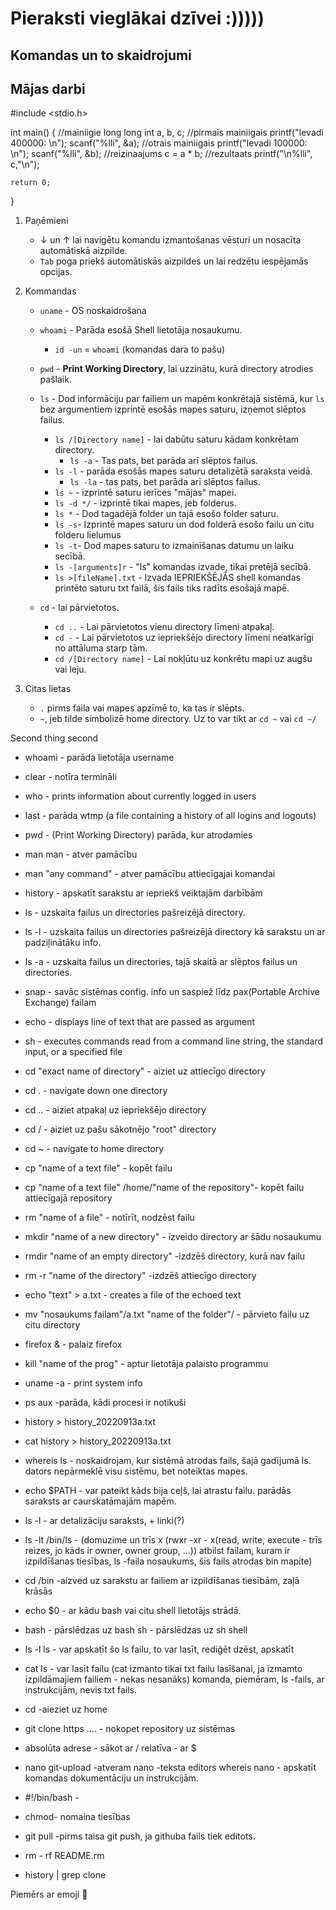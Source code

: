 # Pieraksti vieglākai dzīvei :)))))
## Komandas un to skaidrojumi 
## Mājas darbi
#include <stdio.h>

int main() {
//mainiigie
    long long int a, b, c;
//pirmais mainiigais
    printf("Ievadi 400000: \n");
    scanf("%lli", &a); 
//otrais mainiigais
    printf("Ievadi 100000: \n");
    scanf("%lli", &b); 
//reizinaajums
    c = a * b;
//rezultaats
    printf("\n%lli", c,"\n");

    return 0;
}
1. Paņēmieni
   * ↓ un ↑ lai navigētu komandu izmantošanas vēsturi un nosacīta automātiskā aizpilde.
   * `Tab` poga priekš automātiskās aizpildes un lai redzētu iespējamās opcijas.


2. Kommandas
   * `uname` - OS noskaidrošana
   * `whoami` - Parāda esošā Shell lietotāja nosaukumu.
     * `id -un` = `whoami` (komandas dara to pašu)
   * `pwd` - **Print Working Directory**, lai uzzinātu, kurā directory atrodies pašlaik.
   * `ls` - Dod informāciju par failiem un mapēm konkrētajā sistēmā, kur `ls` bez argumentiem izprintē esošās mapes saturu, izņemot slēptos failus.
     * `ls /[Directory name]` - lai dabūtu saturu kādam konkrētam directory.
        * `ls -a` - Tas pats, bet parāda arī slēptos failus.
     * `ls -l` - parāda esošās mapes saturu detalizētā saraksta veidā.
        * `ls -la` - tas pats, bet parāda arī slēptos failus.
     * `ls ~` - izprintē saturu ierīces "mājas" mapei.
     * `ls -d */` - izprintē tikai mapes, jeb folderus.
     * `ls *` - Dod tagadējā folder un tajā esošo folder saturu.
     * `ls -s`- Izprintē mapes saturu un dod folderā esošo failu un citu folderu lielumus
     * `ls -t`- Dod mapes saturu to izmainīšanas datumu un laiku secībā.
     * `ls -[arguments]r` - "ls" komandas izvade, tikai pretējā secībā.
     * `ls >[fileName].txt` - Izvada IEPRIEKŠĒJĀS shell komandas printēto saturu txt failā, šis fails tiks radīts esošajā mapē.


   * `cd` - lai pārvietotos.
     * `cd ..` - Lai pārvietotos vienu directory līmeni atpakaļ.
     * `cd -` - Lai pārvietotos uz iepriekšējo directory līmeni neatkarīgi no attāluma starp tām.
     * `cd /[Directory name]` - Lai nokļūtu uz konkrētu mapi uz augšu vai leju.


3. Citas lietas
   * `.` pirms faila vai mapes apzīmē to, ka tas ir slēpts.
   * `~`, jeb tilde simbolizē home directory. Uz to var tikt ar `cd ~` vai `cd ~/`

Second thing second
- whoami - parāda lietotāja username

- clear - notīra termināli

- who - prints information about currently logged in users

- last - parāda wtmp (a file containing a history of all logins and logouts)

- pwd - (Print Working Directory) parāda, kur atrodamies

- man man - atver pamācību

- man "any command" - atver pamācību attiecīgajai komandai

- history - apskatīt sarakstu ar iepriekš veiktajām darbībām

- ls - uzskaita failus un directories pašreizējā directory.

- ls -l - uzskaita failus un directories pašreizējā directory kā sarakstu un ar padziļinātāku info.

- ls -a - uzskaita failus un directories, tajā skaitā ar slēptos failus un directories.

- snap - savāc sistēmas config. info un saspiež līdz pax(Portable Archive Exchange) failam

- echo - displays line of text that are passed as argument

- sh - executes commands read from a command line string, the standard input, or a specified file

- cd "exact name of directory" - aiziet uz attiecīgo directory

- cd . - navigate down one directory

- cd .. - aiziet atpakaļ uz iepriekšējo directory

- cd / - aiziet uz pašu sākotnējo "root" directory

- cd ~ - navigate to home directory

- cp "name of a text file" - kopēt failu

- cp "name of a text file" /home/"name of the repository"- kopēt failu attiecīgajā repository

- rm "name of a file" - notīrīt, nodzēst failu

- mkdir "name of a new directory" - izveido directory ar šādu nosaukumu

- rmdir "name of an empty directory" -izdzēš directory, kurā nav failu

- rm -r "name of the directory" -izdzēš attiecīgo directory

- echo "text" > a.txt - creates a file of the echoed text

- mv "nosaukums failam"/a.txt "name of the folder"/ - pārvieto failu uz citu directory

- firefox & - palaiz firefox

- kill "name of the prog" - aptur lietotāja palaisto programmu

- uname -a - print system info

- ps aux -parāda, kādi procesi ir notikuši

- history > history_20220913a.txt

- cat history > history_20220913a.txt

- whereis ls - noskaidrojam, kur sistēmā atrodas fails, šajā gadījumā ls. dators nepārmeklē visu sistēmu, bet noteiktas mapes.

- echo $PATH - var pateikt kāds bija ceļš, lai atrastu failu. parādās saraksts ar caurskatāmajām mapēm.

- ls -l - ar detalizāciju saraksts, + linki(?)

- ls -lt /bin/ls - (domuzime un trīs x (rwxr -xr - x(read, write, execute - trīs reizes, jo kāds ir owner, owner group, ...)) atbilst failam, kuram ir izpildīšanas tiesības, ls -faila nosaukums, šis fails atrodas bin mapite)

- cd /bin -aizved uz sarakstu ar failiem ar izpildīšanas tiesībām, zaļā krāsās

- echo $0 - ar kādu bash vai citu shell lietotājs strādā.

- bash - pārslēdzas uz bash sh - pārslēdzas uz sh shell

- ls -l ls - var apskatīt šo ls failu, to var lasīt, rediģēt dzēst, apskatīt

- cat ls - var lasīt failu (cat izmanto tikai txt failu lasīšanai, ja izmamto izpildāmajiem failiem - nekas nesanāks) komanda, piemēram, ls -fails, ar instrukcijām, nevis txt fails.

- cd -aieziet uz home

- git clone https .... - nokopet repository uz sistēmas

- absolūta adrese - sākot ar / relatīva - ar $

- nano git-upload -atveram nano -teksta editors whereis nano - apskatīt komandas dokumentāciju un instrukcijām.

- #!/bin/bash -

- chmod- nomaina tiesības

- git pull -pirms taisa git push, ja githuba fails tiek editots.

- rm - rf README.rm

- history | grep clone

Piemērs ar emoji 😬
